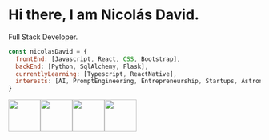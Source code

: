 # Hi there, I am Nicolás David.
Full Stack Developer.

```javascript
const nicolasDavid = {
  frontEnd: [Javascript, React, CSS, Bootstrap],
  backEnd: [Python, SqlAlchemy, Flask],
  currentlyLearning: [Typescript, ReactNative],
  interests: [AI, PromptEngineering, Entrepreneurship, Startups, Astronomy, Science]
}
```
<img height="64px" src="https://cdn.svgporn.com/logos/javascript.svg"><span></span><img height="64px" src="https://cdn.svgporn.com/logos/python.svg"><span></span><img height="64px" src="https://cdn.svgporn.com/logos/git-icon.svg"><span></span><img height="64px" src="https://cdn.svgporn.com/logos/visual-studio-code.svg">
